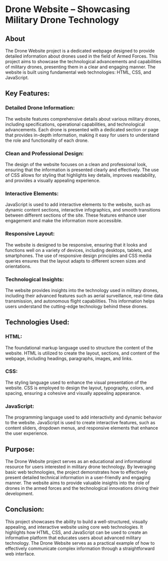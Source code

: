# Drone Website – Showcasing Military Drone Technology
<h2>About</h2>
The Drone Website project is a dedicated webpage designed to provide detailed information about drones used in the field of Armed Forces. This project aims to showcase the technological advancements and capabilities of military drones, presenting them in a clear and engaging manner. The website is built using fundamental web technologies: HTML, CSS, and JavaScript.

<h2>Key Features:</h2>
<h3>Detailed Drone Information:</h3>

The website features comprehensive details about various military drones, including specifications, operational capabilities, and technological advancements. Each drone is presented with a dedicated section or page that provides in-depth information, making it easy for users to understand the role and functionality of each drone.
<h3>Clean and Professional Design:</h3>

The design of the website focuses on a clean and professional look, ensuring that the information is presented clearly and effectively. The use of CSS allows for styling that highlights key details, improves readability, and provides a visually appealing experience.
<h3>Interactive Elements:</h3>

JavaScript is used to add interactive elements to the website, such as dynamic content sections, interactive infographics, and smooth transitions between different sections of the site. These features enhance user engagement and make the information more accessible.
<h3>Responsive Layout:</h3>

The website is designed to be responsive, ensuring that it looks and functions well on a variety of devices, including desktops, tablets, and smartphones. The use of responsive design principles and CSS media queries ensures that the layout adapts to different screen sizes and orientations.
<h3>Technological Insights:</h3>

The website provides insights into the technology used in military drones, including their advanced features such as aerial surveillance, real-time data transmission, and autonomous flight capabilities. This information helps users understand the cutting-edge technology behind these drones.
<h2>Technologies Used:</h2>
<h3>HTML:</h3> The foundational markup language used to structure the content of the website. HTML is utilized to create the layout, sections, and content of the webpage, including headings, paragraphs, images, and links.

<h3>CSS:</h3> The styling language used to enhance the visual presentation of the website. CSS is employed to design the layout, typography, colors, and spacing, ensuring a cohesive and visually appealing appearance.

<h3>JavaScript:</h3> The programming language used to add interactivity and dynamic behavior to the website. JavaScript is used to create interactive features, such as content sliders, dropdown menus, and responsive elements that enhance the user experience.

<h2>Purpose:</h2>
The Drone Website project serves as an educational and informational resource for users interested in military drone technology. By leveraging basic web technologies, the project demonstrates how to effectively present detailed technical information in a user-friendly and engaging manner. The website aims to provide valuable insights into the role of drones in the armed forces and the technological innovations driving their development.

<h2>Conclusion:</h2>
This project showcases the ability to build a well-structured, visually appealing, and interactive website using core web technologies. It highlights how HTML, CSS, and JavaScript can be used to create an informative platform that educates users about advanced military technology. The Drone Website serves as a practical example of how to effectively communicate complex information through a straightforward web interface.
